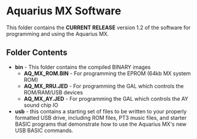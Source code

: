 # Aquarius MX Software
This folder contains the **CURRENT RELEASE** version 1.2 of the software for programming and using the Aquarius MX.

## Folder Contents
 - **bin** - This folder contains the compiled BINARY images 
   - **AQ_MX_ROM.BIN** - For programming the EPROM (64kb MX system ROM)
   - **AQ_MX_RRU.JED** - For programming the GAL which controls the ROM/RAM/USB devices
   - **AQ_MX_AY.JED** - For programming the GAL which controls the AY sound chip IO
 - **usb** - this contains a starting set of files to be written to your properly formatted USB drive, including ROM files, PT3 music files, and starter BASIC programs that demonstrate how to use the Aquarius MX's new USB BASIC commands.
